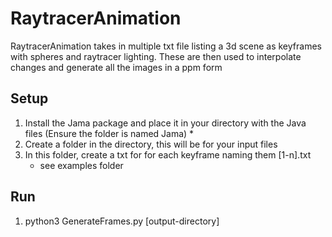 # RaytracerAnimation
RaytracerAnimation takes in multiple txt file listing a 3d scene as keyframes with spheres and raytracer lighting. These are then used to interpolate changes and generate all the images in a ppm form

## Setup
1. Install the Jama package and place it in your directory with the Java files (Ensure the folder is named Jama)
   * 
2. Create a folder in the directory, this will be for your input files
3. In this folder, create a txt for for each keyframe naming them \[1-n\].txt
   * see examples folder

## Run
1. python3 GenerateFrames.py \[output-directory\]
